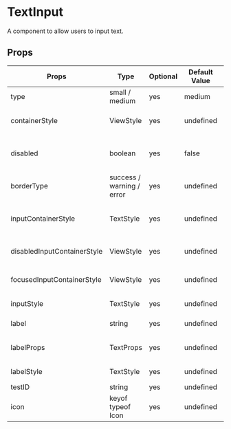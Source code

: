 # TextInput

A component to allow users to input text.

## Props
| Props                       | Type                      | Optional | Default Value | Description                        |
| --------------------------- | ------------------------- | -------- | ------------- | ---------------------------------- |
| type                        | small / medium            | yes      | medium        | text input size                    |
| containerStyle              | ViewStyle                 | yes      | undefined     | custom container style             |
| disabled                    | boolean                   | yes      | false         | whether this textinput is disabled |
| borderType                  | success / warning / error | yes      | undefined     | border color                       |
| inputContainerStyle         | TextStyle                 | yes      | undefined     | custom input container style       |
| disabledInputContainerStyle | ViewStyle                 | yes      | undefined     | custom disabled style              |
| focusedInputContainerStyle  | ViewStyle                 | yes      | undefined     | custom focused style               |
| inputStyle                  | TextStyle                 | yes      | undefined     | custom input style                 |
| label                       | string                    | yes      | undefined     | text input label                   |
| labelProps                  | TextProps                 | yes      | undefined     | additional label text props        |
| labelStyle                  | TextStyle                 | yes      | undefined     | custom label style                 |
| testID                      | string                    | yes      | undefined     | -                                  |
| icon                        | keyof typeof Icon         | yes      | undefined     | right positioned icon              |
